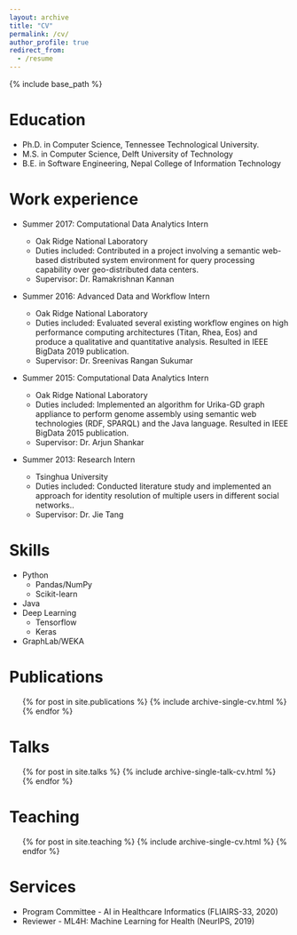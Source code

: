 ```yaml
---
layout: archive
title: "CV"
permalink: /cv/
author_profile: true
redirect_from:
  - /resume
---
```


{% include base_path %}

Education
======
* Ph.D. in Computer Science, Tennessee Technological University.
* M.S. in Computer Science, Delft University of Technology
* B.E. in Software Engineering, Nepal College of Information Technology

Work experience
======
  * Summer 2017: Computational Data Analytics Intern
    * Oak Ridge National Laboratory
    * Duties included: Contributed in a project involving a semantic web-based distributed system environment for query processing capability over geo-distributed data centers. 
    * Supervisor: Dr. Ramakrishnan Kannan
  
  * Summer 2016: Advanced Data and Workflow Intern
    * Oak Ridge National Laboratory
    * Duties included: Evaluated several existing workflow engines on high performance computing architectures (Titan, Rhea, Eos) and produce a qualitative and quantitative analysis. Resulted in IEEE BigData 2019 publication. 
    * Supervisor: Dr. Sreenivas Rangan Sukumar
  
* Summer 2015: Computational Data Analytics Intern
  * Oak Ridge National Laboratory
  * Duties included: Implemented an algorithm for Urika-GD graph appliance to perform genome assembly using semantic web technologies (RDF, SPARQL) and the Java language. Resulted in IEEE BigData 2015 publication.
  * Supervisor: Dr. Arjun Shankar
  
 * Summer 2013: Research Intern
    * Tsinghua University
    * Duties included: Conducted literature study and implemented an approach for identity resolution of multiple users in different social networks.. 
    * Supervisor: Dr. Jie Tang
  
Skills
======
* Python
  * Pandas/NumPy
  * Scikit-learn
* Java
* Deep Learning
  * Tensorflow
  * Keras
* GraphLab/WEKA

Publications
======
  <ul>{% for post in site.publications %}
    {% include archive-single-cv.html %}
  {% endfor %}</ul>
  
Talks
======
  <ul>{% for post in site.talks %}
    {% include archive-single-talk-cv.html %}
  {% endfor %}</ul>
  
Teaching
======
  <ul>{% for post in site.teaching %}
    {% include archive-single-cv.html %}
  {% endfor %}</ul>
  
Services
======
* Program Committee - AI in Healthcare Informatics (FLIAIRS-33, 2020) 
* Reviewer - ML4H: Machine Learning for Health (NeurIPS, 2019)
